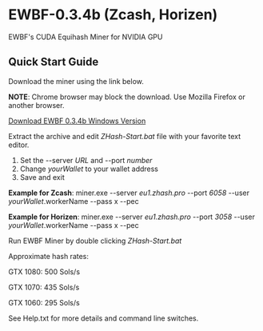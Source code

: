 # EWBF-0.3.4b (Zcash, Horizen)
EWBF's CUDA Equihash Miner for NVIDIA GPU

## Quick Start Guide

Download the miner using the link below.

**NOTE**: Chrome browser may block the download. Use Mozilla Firefox or another browser.

[Download EWBF 0.3.4b Windows Version](https://github.com/zhashpro/EWBF-0.3.4b/raw/main/EWBF-0.3.4b.rar)

Extract the archive and edit _ZHash-Start.bat_ file with your favorite text editor.

1. Set the --server _URL_ and --port _number_
2. Change _yourWallet_ to your wallet address
3. Save and exit

**Example for Zcash**: miner.exe --server _eu1.zhash.pro_ --port _6058_ --user _yourWallet_.workerName --pass x --pec

**Example for Horizen**: miner.exe --server _eu1.zhash.pro_ --port _3058_ --user _yourWallet_.workerName --pass x --pec

Run EWBF Miner by double clicking _ZHash-Start.bat_

Approximate hash rates:

GTX 1080: 500 Sols/s

GTX 1070: 435 Sols/s

GTX 1060: 295 Sols/s

See Help.txt for more details and command line switches.
